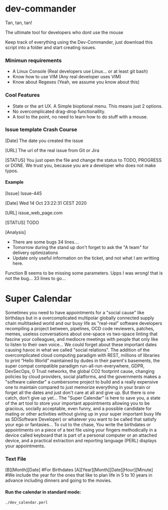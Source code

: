 # dev-commander

Tan, tan, tan!

The ultimate tool for developers who dont use the mouse

Keep track of everything using the Dev-Commander, just download this script into a folder and start creating issues.

### Minimun requirements

- A Linux Console (Real developers use Linux... or at least git bash)
- Know how to use VIM (Any real developer uses VIM)
- Know about Regexes (Yeah, we assume you know about this) 

###  Cool Features

- State or the art UX. A Simple bioptional menu. This means just 2 options.
- No overcomplicated drag-drop functionallity.
- A tool to the point, no need to learn how to do stuff with a mouse.

### Issue template Crash Course

[Date] The date you created the issue 

[URL] The url of the real issue from Git or Jira

[STATUS] You just open the file and change the status to TODO, PROGRESS or DONE. We trust you, because you are a developer who does not make typos. 

#### Example

[Issue] Issue-445

[Date] Wed 14 Oct 23:22:31 CEST 2020

[URL] issue_web_page.com

[STATUS] TODO

[Analysis]

- There are some bugs 34 lines....
- Tomorrow during the stand up don't forget to ask the "A team" for delivery optimizations
- Update only useful information on the ticket, and not what I am writting here.


Function  B seems to be missing some parameters. Upps I was wrong! that is not the bug... 33 lines to go...


# Super Calendar

Sometimes you need to have appointments for a "social cause" like birthdays but in a overcomplicated multipolar globally connected supply chain multitasked world and our busy life as "real-real" software developers recompiling a project between, pipelines, OCD code reviewers, patches, memes, useless conversations about one-space vs two-space linting that fascine your colleagues, and mediocre meetings with people that only like to listen to their own voice... We could forget about these important dates causing havoc in what we called "social relations". The addition of the overcomplicated cloud computing paradigm with REST, millions of libraries to print “Hello World” maintained by dudes in their parent's basements, the super compat compatible paradigm run-all-run-everywhere, GDPR, DevSecOps, 0 Trust networks, the global CO2 footprint cause, changing policies by cloud providers, social platforms, and the governments makes a "software calendar" a cumbersome project to build and a really expensive one to maintain compared to just memorize everything in your brain or forget all the dates and just don't care at all and give up. But there is one catch, don’t give up yet... The "Super Calendar" is here to save you, a state of the art tool to store your important appointments allowing you to be gracious, socially acceptable, even funny, and a possible candidate for mating or other activities without giving up in your super important busy life as SD(Software Developer) or whatever you want to be called that satisfy your ego or fantasies... To cut to the chase, You write the birthdates or appointments on a piece of a text file using your fingers methodically in a device called keyboard that is part of a personal computer or an attached device, and a practical extraction and reporting language (PERL) displays your appointments. 

### Text File
[B][Month][Date] #For Birthdates
[A][Year][Month][Date][Hour][Minute] #We include the year for the ones that like to plan life in 5 to 10 years in advance including dinners and going to the movies. 

#### Run the calendar in standard mode:

```
./dev_calendar.perl
```




